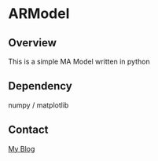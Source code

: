 # ARModel
## Overview
This is a simple MA Model written in python
## Dependency
numpy / matplotlib
## Contact
[My Blog](https://edlinus.cn)